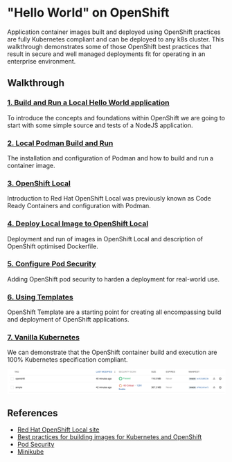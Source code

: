 # "Hello World" on OpenShift
Application container images built and deployed using OpenShift practices are fully Kubernetes compliant and can be deployed to any k8s cluster. This walkthrough demonstrates some of those OpenShift best practices that result in secure and well managed deployments fit for operating in an enterprise environment.

## Walkthrough
### [1. Build and Run a Local Hello World application](walkthrough/1-hello-world-begin.md)

To introduce the concepts and foundations within OpenShift we are going to start with some simple source and tests of a NodeJS application. 

### [2. Local Podman Build and Run](walkthrough/2-local-podman-build-and-run.md)
The installation and configuration of Podman and how to build and run a container image.

### [3. OpenShift Local](walkthrough/3-openshift-local.md)
Introduction to Red Hat OpenShift Local was previously known as Code Ready Containers and configuration with Podman. 

### [4. Deploy Local Image to OpenShift Local](walkthrough/4-deploy-local-image-to-openshift.md)
Deployment and run of images in OpenShift Local and description of OpenShift optimised Dockerfile.

### [5. Configure Pod Security](walkthrough/5-configure-pod-security.md)
Adding OpenShift pod security to harden a deployment for real-world use.

### [6. Using Templates](walkthrough/6-using-templates.md)
OpenShift Template are a starting point for creating all encompassing build and deployment of OpenShift applications.

### [7. Vanilla Kubernetes](walkthrough/7-vanilla-kubernetes.md)
We can demonstrate that the OpenShift container build and execution are 100% Kubernetes specification compliant.

![security scan image](/images/security-scan.png)

## References
- [Red Hat OpenShift Local site](https://developers.redhat.com/products/openshift-local/overview)
- [Best practices for building images for Kubernetes and OpenShift](https://developer.ibm.com/learningpaths/universal-application-image/design-universal-image/)
- [Pod Security](https://developer.ibm.com/learningpaths/secure-context-constraints-openshift/scc-tutorial/)
- [Minikube](https://minikube.sigs.k8s.io/docs/)







